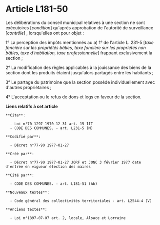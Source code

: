 # Article L181-50

Les délibérations du conseil municipal relatives à une section ne sont exécutoires [*condition*] qu'après approbation de
l'autorité de surveillance [*contrôle*] , lorsqu'elles ont pour objet :

1° La perception des impôts mentionnés au a) 1° de l'article L. 231-5 [*taxe foncière sur les propriétés bâties, taxe
foncière sur les propriétés non bâties, taxe d'habitation, taxe professionnelle*] frappant exclusivement la section ; 

2° La modification des règles applicables à la jouissance des biens de la section dont les produits étaient jusqu'alors
partagés entre les habitants ; 

3° Le partage du patrimoine que la section possède individuellement avec d'autres propriétaires ; 

4° L'acceptation ou le refus de dons et legs en faveur de la section.

**Liens relatifs à cet article**

	**Cite**:

	  - Loi n°70-1297 1970-12-31 art. 15 III
	  - CODE DES COMMUNES. - art. L231-5 (M)

	**Codifié par**:

	  - Décret n°77-90 1977-01-27

	**Créé par**:

	  - Décret n°77-90 1977-01-27 JORF et JONC 3 février 1977 date d'entrée en vigueur élection des maires

	**Cité par**:

	  - CODE DES COMMUNES. - art. L181-51 (Ab)

	**Nouveaux textes**:

	  - Code général des collectivités territoriales - art. L2544-4 (V)

	**Anciens textes**:

	  - Loi n°1897-07-07 art. 2, locale, Alsace et Lorraine
